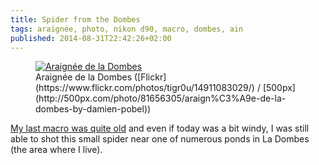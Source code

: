 ```yaml
---
title: Spider from the Dombes
tags: araignée, photo, nikon d90, macro, dombes, ain
published: 2014-08-31T22:42:26+02:00
---
```


<figure class="object-center">
    <a href="/images/spider-dombes.jpg"><img src="/images/660x/spider-dombes.jpg" alt="Araignée de la Dombes"></a>
    <figcaption>
    Araignée de la Dombes
    ([Flickr](https://www.flickr.com/photos/tigr0u/14911083029/) /
     [500px](http://500px.com/photo/81656305/araign%C3%A9e-de-la-dombes-by-damien-pobel))
    </figcaption>
</figure>

[My last macro was quite old](/post/macro-decoration-noel) and even if today was
a bit windy, I was still able to shot this small spider near one of numerous
ponds in La Dombes (the area where I live).
